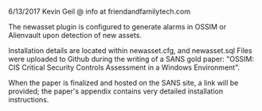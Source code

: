 6/13/2017
Kevin Geil @ info at friendandfamilytech.com

The newasset plugin is configured to generate alarms in OSSIM or Alienvault upon detection of new assets.

Installation details are located within newasset.cfg, and newasset.sql
Files were uploaded to Github during the writing of a SANS gold paper: 
"OSSIM: CIS Critical Security Controls Assessment in a Windows Environment". 

When the paper is finalized and hosted on the SANS site, a link will be provided; the paper's appendix contains very detailed installation instructions.
